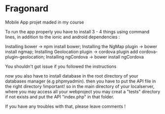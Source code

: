 # Fragonard
Mobile App projet maded in my course

To run the app properly you have to install 3 - 4 things using command lines, in addition to the ionic and android dependencies :

Installing bower -> npm install bower;
Installing the NgMap plugin -> bower install ngmap;
Installing Geolocation plugin -> cordova plugin add cordova-plugin-geolocation;
Installing ngCordova -> bower install ngCordova

You shouldn't got issue if you followed the instructions

now you also have to install database in the root directory of your databases manager (e.g phpmyadmin).
then you have to put the API file in the right directory !important! so in the main directory of your localserver, where you may access all your webproject you may creat a "tests" directory if not exists and put the API "index.php" in that folder.

If you have any troubles with that, please leave comments !

